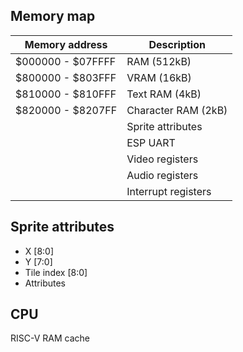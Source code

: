 ## Memory map

| Memory address    | Description         |
| ----------------- | ------------------- |
| $000000 - $07FFFF | RAM (512kB)         |
| $800000 - $803FFF | VRAM (16kB)         |
| $810000 - $810FFF | Text RAM (4kB)      |
| $820000 - $8207FF | Character RAM (2kB) |
|                   | Sprite attributes   |
|                   | ESP UART            |
|                   | Video registers     |
|                   | Audio registers     |
|                   | Interrupt registers |

## Sprite attributes

- X [8:0]
- Y [7:0]
- Tile index [8:0]
- Attributes

## CPU

RISC-V
RAM cache
